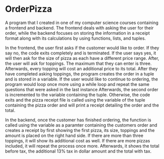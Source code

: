 # OrderPizza
  A program that I created in one of my computer science courses containing a frontend and backend. The frontend deals with asking the user for their order, while the backend focuses on storing the information in a receipt format along with its calculations by using functions, lists, and tuples.

  In the frontend, the user first asks if the customer would like to order. If they say no, the code exits completely and is terminated. If the user says yes, it will then ask for the size of pizza as each have a different price range. After, the user will ask for toppings. The maximum that they can enter is three. Afterwards, every topping will cost an additional price to its total. After they have completed asking toppings, the program creates the order in a tuple and is stored in a variable. If the user would like to continue to ordering, the program would loop once more using a while loop and repeat the same questions that were asked in the last instance Afterwards, the second order is incremented to the variable containing the tuple. Otherwise, the code exits and the pizza receipt file is called using the variable of the tuple containing the pizza order and will print a receipt detailing the order and the total.
  
  In the backend, once the customer has finished ordering, the function is called using the variable as a paramter containing the customers order and creates a receipt by first showing the first pizza, its size, toppings and the amount is placed on the right hand side. If there are more than three toppings, it will show its additional cost as well. If there are more pizzas included, it will repeat the process once more. Afterwards, it shows the total before tax, the additional 13% tax in dollar amount and the total with tax.
